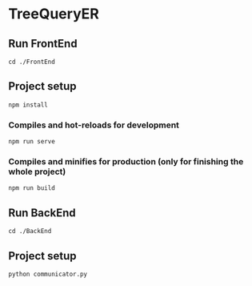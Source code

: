 # TreeQueryER

## Run FrontEnd
```
cd ./FrontEnd
```

## Project setup
```
npm install
```

### Compiles and hot-reloads for development
```
npm run serve
```

### Compiles and minifies for production (only for finishing the whole project)
```
npm run build
```

## Run BackEnd
```
cd ./BackEnd
```

## Project setup
```
python communicator.py
```

